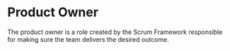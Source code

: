 # Product Owner


The product owner is a role created by the Scrum Framework responsible
for making sure the team delivers the desired outcome.

